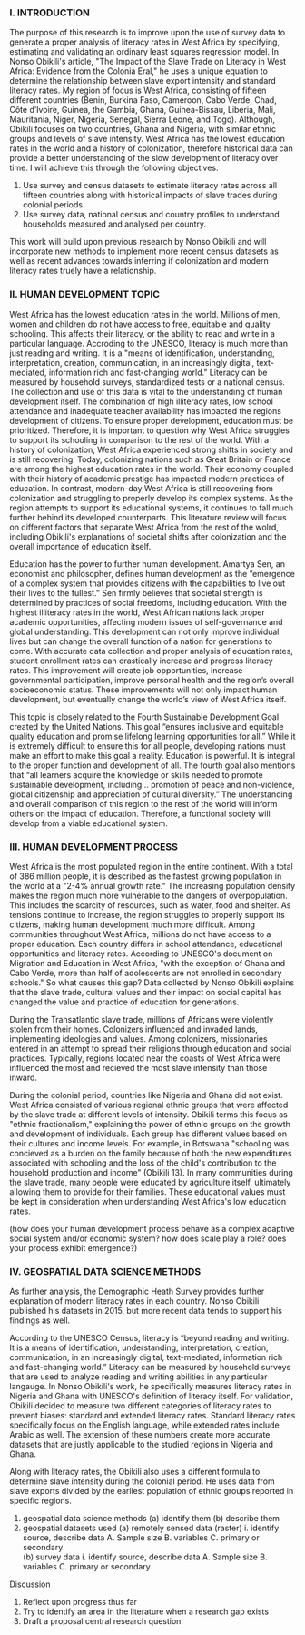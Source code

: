 

### I. INTRODUCTION

  The purpose of this research is to improve upon the use of survey data to generate a proper analysis of literacy rates in West Africa by specifying, estimating and validating an ordinary least squares regression model. In Nonso Obikili's article, "The Impact of the Slave Trade on Literacy in West Africa: Evidence from the Colonia Eral," he uses a unique equation to determine the relationship between slave export intensity and standard literacy rates. My region of focus is West Africa, consisting of fifteen different countries (Benin, Burkina Faso, Cameroon, Cabo Verde, Chad, Côte d’Ivoire, Guinea, the Gambia, Ghana, Guinea-Bissau,  Liberia, Mali, Mauritania, Niger, Nigeria, Senegal, Sierra Leone, and Togo). Although, Obikili focuses on two countries, Ghana and Nigeria, with similar ethnic groups and levels of slave intensity. West Africa has the lowest education rates in the world and a history of colonization, therefore historical data can provide a better understanding of the slow development of literacy over time. I will achieve this through the following objectives. 
  
  1. Use survey and census datasets to estimate literacy rates across all fifteen countries along with historical impacts of slave trades during colonial periods. 
  2. Use survey data, national census and country profiles to understand households measured and analysed per country.

  This work will build upon previous research by Nonso Obikili and will incorporate new methods to implement more recent census datasets as well as recent advances towards inferring if colonization and modern literacy rates truely have a relationship. 


### II. HUMAN DEVELOPMENT TOPIC 
  West Africa has the lowest education rates in the world. Millions of men, women and children do not have access to free, equitable and quality schooling. This affects their literacy, or the ability to read and write in a particular language. Accroding to the UNESCO, literacy is much more than just reading and writing. It is a "means of identification, understanding, interpretation, creation, communication, in an increasingly digital, text-mediated, information rich and fast-changing world." Literacy can be measured by household surveys, standardized tests or a national census. The collection and use of this data is vital to the understanding of human development itself. The combination of high illiteracy rates, low school attendance and inadequate teacher availability has impacted the regions development of citizens. To ensure proper development, education must be prioritized. Therefore, it is important to question why West Africa struggles to support its schooling in comparison to the rest of the world. With a history of colonization, West Africa experienced strong shifts in society and is still recovering. Today, colonizing nations such as Great Britain or France are among the highest education rates in the world. Their economy coupled with their history of academic prestige has impacted modern practices of education. In contrast, modern-day West Africa is still recovering from colonization and struggling to properly develop its complex systems. As the region attempts to support its educational systems, it continues to fall much further behind its developed counterparts. This literature review will focus on different factors that separate West Africa from the rest of the wolrd, including Obikili's explanations of societal shifts after colonization and the overall importance of education itself. 
  
  Education has the power to further human development. Amartya Sen, an economist and philosopher, defines human development as the “emergence of a complex system that provides citizens with the capabilities to live out their lives to the fullest.” Sen firmly believes that societal strength is determined by practices of social freedoms, including education. With the highest illiteracy rates in the world, West African nations lack proper academic opportunities, affecting modern issues of self-governance and global understanding. This development can not only improve individual lives but can change the overall function of a nation for generations to come. With accurate data collection and proper analysis of education rates, student enrollment rates can drastically increase and progress literacy rates. This improvement will create job opportunities, increase governmental participation, improve personal health and the region’s overall socioeconomic status. These improvements will not only impact human development, but eventually change the world’s view of West Africa itself. 
	
  This topic is closely related to the Fourth Sustainable Development Goal created by the United Nations. This goal “ensures inclusive and equitable quality education and promise lifelong learning opportunities for all.” While it is extremely difficult to ensure this for all people, developing nations must make an effort to make this goal a reality. Education is powerful. It is integral to the proper function and development of all. The fourth goal also mentions that “all learners acquire the knowledge or skills needed to promote sustainable development, including… promotion of peace and non-violence, global citizenship and appreciation of cultural diversity.”  The understanding and overall comparison of this region to the rest of the world will inform others on the impact of education. Therefore, a functional society will develop from a viable educational system. 
 
### III. HUMAN DEVELOPMENT PROCESS 
  
  West Africa is the most populated region in the entire continent. With a total of 386 million people, it is described as the fastest growing population in the world at a "2-4% annual growth rate." The increasing population density makes the region much more vulnerable to the dangers of overpopulation. This includes the scarcity of resources, such as water, food and shelter. As tensions continue to increase, the region struggles to properly support its citizens, making human development much more difficult. Among communities throughout West Africa, millions do not have access to a proper education. Each country differs in school attendance, educational opportunities and literacy rates. According to UNESCO's document on Migration and Education in West Africa, "with the exception of Ghana and Cabo Verde, more than half of adolescents are not enrolled in secondary schools." So what causes this gap? Data collected by Nonso Obikili explains that the slave trade, cultural values and their impact on social capital has changed the value and practice of education for generations. 
   
   During the Transatlantic slave trade, millions of Africans were violently stolen from their homes. Colonizers influenced and invaded lands, implementing ideologies and values. Among colonizers, missionaries entered in an attempt to spread their religions through education and social practices. Typically, regions located near the coasts of West Africa were influenced the most and recieved the most slave intensity than those inward. 
   
  During the colonial period, countries like Nigeria and Ghana did not exist. West Africa consisted of various regional ethnic groups that were affected by the slave trade at different levels of intensity. Obikili terms this focus as "ethnic fractionalism," explaining the power of ethnic groups on the growth and development of individuals. Each group has different values based on their cultures and income levels. For example, in Botswana "schooling was concieved as a burden on the family because of both the new expenditures associated with schooling and the loss of the child's contribution to the household production and income" (Obikili 13). In many communities during the slave trade, many people were educated by agriculture itself, ultimately allowing them to provide for their families. These educational values must be kept in consideration when understanding West Africa's low education rates. 
   
(how does your human development process behave as a complex adaptive social system and/or economic system? how does scale play a role? does your process exhibit emergence?)
   

### IV. GEOSPATIAL DATA SCIENCE METHODS 

  As further analysis, the Demographic Heath Survey provides further explanation of modern literacy rates in each country. Nonso Obikili published his datasets in 2015, but more recent data tends to support his findings as well.
  
  According to the UNESCO Census, literacy is “beyond reading and writing. It is a means of identification, understanding, interpretation, creation, communication, in an increasingly digital, text-mediated, information rich and fast-changing world.”  Literacy can be measured by household surveys that are used to analyze reading and writing abilities in any particular langauge. In Nonso Obikili's work, he specifically measures literacy rates in Nigeria and Ghana with UNESCO's definition of literacy itself. For validation, Obikili decided to measure two different categories of literacy rates to prevent biases: standard and extended literacy rates. Standard literacy rates specifically focus on the English language, while extended rates include Arabic as well. The extension of these numbers create more accurate datasets that are justly applicable to the studied regions in Nigeria and Ghana. 
 
  Along with literacy rates, the Obikili also uses a different formula to determine slave intensity during the colonial period. He uses data from slave exports divided by the earliest population of ethnic groups reported in specific regions. 
  
  
  1. geospatial data science methods 
  	(a) identify them 
	(b) describe them 
  2. geospatial datasets used 
  	(a) remotely sensed data (raster) 
		i. identify source, describe data 
			A. Sample size
			B. variables
			C. primary or secondary 	
	(b) survey data 
		i. identify source, describe data 
			A. Sample size
			B. variables
			C. primary or secondary 
			
Discussion 
1. Reflect upon progress thus far 
2. Try to identify an area in the literature when a research gap exists 
3. Draft a proposal central research question
  
  
  
  
  
  
  
  
  
  
  
  
  

